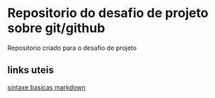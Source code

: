 # Repositorio do desafio de projeto sobre git/github
Repositorio criado para o desafio de projeto


## links uteis 
[sintaxe basicas markdown](https://markdown.net.br/sintaxe-basica/)
